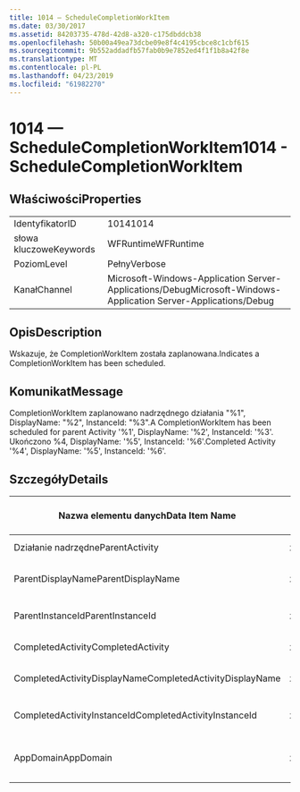 ```yaml
---
title: 1014 — ScheduleCompletionWorkItem
ms.date: 03/30/2017
ms.assetid: 84203735-478d-42d8-a320-c175dbddcb38
ms.openlocfilehash: 50b00a49ea73dcbe09e8f4c4195cbce8c1cbf615
ms.sourcegitcommit: 9b552addadfb57fab0b9e7852ed4f1f1b8a42f8e
ms.translationtype: MT
ms.contentlocale: pl-PL
ms.lasthandoff: 04/23/2019
ms.locfileid: "61982270"
---
```

# <a name="1014---schedulecompletionworkitem"></a><span data-ttu-id="21d74-102">1014 — ScheduleCompletionWorkItem</span><span class="sxs-lookup"><span data-stu-id="21d74-102">1014 - ScheduleCompletionWorkItem</span></span>
## <a name="properties"></a><span data-ttu-id="21d74-103">Właściwości</span><span class="sxs-lookup"><span data-stu-id="21d74-103">Properties</span></span>  
  
|||  
|-|-|  
|<span data-ttu-id="21d74-104">Identyfikator</span><span class="sxs-lookup"><span data-stu-id="21d74-104">ID</span></span>|<span data-ttu-id="21d74-105">1014</span><span class="sxs-lookup"><span data-stu-id="21d74-105">1014</span></span>|  
|<span data-ttu-id="21d74-106">słowa kluczowe</span><span class="sxs-lookup"><span data-stu-id="21d74-106">Keywords</span></span>|<span data-ttu-id="21d74-107">WFRuntime</span><span class="sxs-lookup"><span data-stu-id="21d74-107">WFRuntime</span></span>|  
|<span data-ttu-id="21d74-108">Poziom</span><span class="sxs-lookup"><span data-stu-id="21d74-108">Level</span></span>|<span data-ttu-id="21d74-109">Pełny</span><span class="sxs-lookup"><span data-stu-id="21d74-109">Verbose</span></span>|  
|<span data-ttu-id="21d74-110">Kanał</span><span class="sxs-lookup"><span data-stu-id="21d74-110">Channel</span></span>|<span data-ttu-id="21d74-111">Microsoft-Windows-Application Server-Applications/Debug</span><span class="sxs-lookup"><span data-stu-id="21d74-111">Microsoft-Windows-Application Server-Applications/Debug</span></span>|  
  
## <a name="description"></a><span data-ttu-id="21d74-112">Opis</span><span class="sxs-lookup"><span data-stu-id="21d74-112">Description</span></span>  
 <span data-ttu-id="21d74-113">Wskazuje, że CompletionWorkItem została zaplanowana.</span><span class="sxs-lookup"><span data-stu-id="21d74-113">Indicates a CompletionWorkItem has been scheduled.</span></span>  
  
## <a name="message"></a><span data-ttu-id="21d74-114">Komunikat</span><span class="sxs-lookup"><span data-stu-id="21d74-114">Message</span></span>  
 <span data-ttu-id="21d74-115">CompletionWorkItem zaplanowano nadrzędnego działania "%1", DisplayName: "%2", InstanceId: "%3".</span><span class="sxs-lookup"><span data-stu-id="21d74-115">A CompletionWorkItem has been scheduled for parent Activity '%1', DisplayName: '%2', InstanceId: '%3'.</span></span>  <span data-ttu-id="21d74-116">Ukończono %4, DisplayName: '%5', InstanceId: '%6'.</span><span class="sxs-lookup"><span data-stu-id="21d74-116">Completed Activity '%4', DisplayName: '%5', InstanceId: '%6'.</span></span>  
  
## <a name="details"></a><span data-ttu-id="21d74-117">Szczegóły</span><span class="sxs-lookup"><span data-stu-id="21d74-117">Details</span></span>  
  
|<span data-ttu-id="21d74-118">Nazwa elementu danych</span><span class="sxs-lookup"><span data-stu-id="21d74-118">Data Item Name</span></span>|<span data-ttu-id="21d74-119">Typ elementu danych</span><span class="sxs-lookup"><span data-stu-id="21d74-119">Data Item Type</span></span>|<span data-ttu-id="21d74-120">Opis</span><span class="sxs-lookup"><span data-stu-id="21d74-120">Description</span></span>|  
|--------------------|--------------------|-----------------|  
|<span data-ttu-id="21d74-121">Działanie nadrzędne</span><span class="sxs-lookup"><span data-stu-id="21d74-121">ParentActivity</span></span>|<span data-ttu-id="21d74-122">xs:String</span><span class="sxs-lookup"><span data-stu-id="21d74-122">xs:string</span></span>|<span data-ttu-id="21d74-123">Nazwa typu działania nadrzędnego.</span><span class="sxs-lookup"><span data-stu-id="21d74-123">The type name of the parent activity.</span></span>|  
|<span data-ttu-id="21d74-124">ParentDisplayName</span><span class="sxs-lookup"><span data-stu-id="21d74-124">ParentDisplayName</span></span>|<span data-ttu-id="21d74-125">xs:String</span><span class="sxs-lookup"><span data-stu-id="21d74-125">xs:string</span></span>|<span data-ttu-id="21d74-126">Nazwa wyświetlana działania nadrzędnego.</span><span class="sxs-lookup"><span data-stu-id="21d74-126">The display name of the parent activity.</span></span>|  
|<span data-ttu-id="21d74-127">ParentInstanceId</span><span class="sxs-lookup"><span data-stu-id="21d74-127">ParentInstanceId</span></span>|<span data-ttu-id="21d74-128">xs:String</span><span class="sxs-lookup"><span data-stu-id="21d74-128">xs:string</span></span>|<span data-ttu-id="21d74-129">Identyfikator wystąpienia działanie nadrzędne.</span><span class="sxs-lookup"><span data-stu-id="21d74-129">The instance id of the parent activity.</span></span>|  
|<span data-ttu-id="21d74-130">CompletedActivity</span><span class="sxs-lookup"><span data-stu-id="21d74-130">CompletedActivity</span></span>|<span data-ttu-id="21d74-131">xs:String</span><span class="sxs-lookup"><span data-stu-id="21d74-131">xs:string</span></span>|<span data-ttu-id="21d74-132">Nazwa typu zakończonego działania.</span><span class="sxs-lookup"><span data-stu-id="21d74-132">The type name of the completed activity.</span></span>|  
|<span data-ttu-id="21d74-133">CompletedActivityDisplayName</span><span class="sxs-lookup"><span data-stu-id="21d74-133">CompletedActivityDisplayName</span></span>|<span data-ttu-id="21d74-134">xs:String</span><span class="sxs-lookup"><span data-stu-id="21d74-134">xs:string</span></span>|<span data-ttu-id="21d74-135">Nazwa wyświetlana zakończonego działania.</span><span class="sxs-lookup"><span data-stu-id="21d74-135">The display name of the completed activity.</span></span>|  
|<span data-ttu-id="21d74-136">CompletedActivityInstanceId</span><span class="sxs-lookup"><span data-stu-id="21d74-136">CompletedActivityInstanceId</span></span>|<span data-ttu-id="21d74-137">xs:String</span><span class="sxs-lookup"><span data-stu-id="21d74-137">xs:string</span></span>|<span data-ttu-id="21d74-138">Identyfikator wystąpienia zakończonego działania.</span><span class="sxs-lookup"><span data-stu-id="21d74-138">The instance id of the completed activity.</span></span>|  
|<span data-ttu-id="21d74-139">AppDomain</span><span class="sxs-lookup"><span data-stu-id="21d74-139">AppDomain</span></span>|<span data-ttu-id="21d74-140">xs:String</span><span class="sxs-lookup"><span data-stu-id="21d74-140">xs:string</span></span>|<span data-ttu-id="21d74-141">Ciąg zwracany przez AppDomain.CurrentDomain.FriendlyName.</span><span class="sxs-lookup"><span data-stu-id="21d74-141">The string returned by AppDomain.CurrentDomain.FriendlyName.</span></span>|
